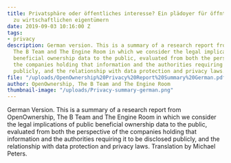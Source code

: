 ```yaml
---
title: Privatsphäre oder öffentliches interesse? Ein plädoyer für öffntliche informationen
  zu wirtschaftlichen eigentümern
date: 2019-09-03 10:16:00 Z
tags:
- privacy
description: German version. This is a summary of a research report from OpenOwnership,
  The B Team and The Engine Room in which we consider the legal implications of public
  beneficial ownership data to the public, evaluated from both the perspective of
  the companies holding that information and the authorities requiring it to be disclosed
  publicly, and the relationship with data protection and privacy laws.
file: "/uploads/OpenOwnership%20Privacy%20Report%20Summary%20German.pdf"
author: OpenOwnership, The B Team and The Engine Room
thumbnail-image: "/uploads/Privacy-summary-german.png"
---
```


German Version. This is a summary of a research report from OpenOwnership, The B Team and The Engine Room in which we consider the legal implications of public beneficial ownership data to the public, evaluated from both the perspective of the companies holding that information and the authorities requiring it to be disclosed publicly, and the relationship with data protection and privacy laws. Translation by Michael Peters.
